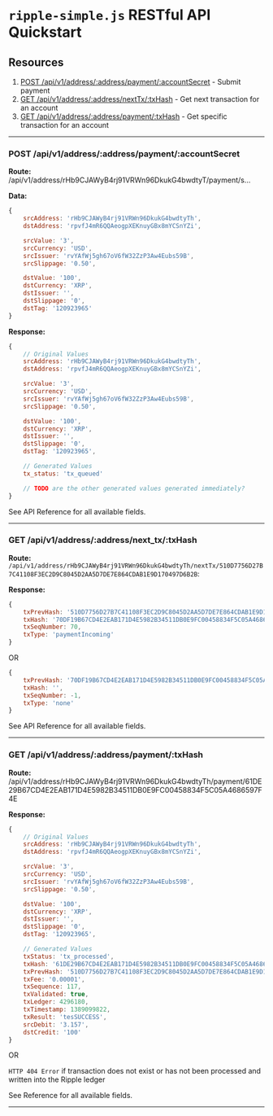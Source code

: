 # `ripple-simple.js` RESTful API Quickstart

## Resources

1. [POST /api/v1/address/:address/payment/:accountSecret](API.md#post-apiv1addressaddresspaymentaccountsecret) - Submit payment
2. [GET /api/v1/address/:address/nextTx/:txHash](API.md#get-apiv1addressaddressnexttxtxhash) - Get next transaction for an account
3. [GET /api/v1/address/:address/payment/:txHash](API.md#get-apiv1addressaddresspaymenttxhash) - Get specific transaction for an account

-----------

### POST /api/v1/address/:address/payment/:accountSecret

__Route:__ /api/v1/address/rHb9CJAWyB4rj91VRWn96DkukG4bwdtyT/payment/s...

__Data:__
```js
{
	srcAddress: 'rHb9CJAWyB4rj91VRWn96DkukG4bwdtyTh',
	dstAddress: 'rpvfJ4mR6QQAeogpXEKnuyGBx8mYCSnYZi',

	srcValue: '3',
	srcCurrency: 'USD',
	srcIssuer: 'rvYAfWj5gh67oV6fW32ZzP3Aw4Eubs59B',
	srcSlippage: '0.50',

	dstValue: '100',
	dstCurrency: 'XRP',
	dstIssuer: '',
	dstSlippage: '0',
	dstTag: '120923965'
}
```

__Response:__

```js
{
	// Original Values
	srcAddress: 'rHb9CJAWyB4rj91VRWn96DkukG4bwdtyTh',
	dstAddress: 'rpvfJ4mR6QQAeogpXEKnuyGBx8mYCSnYZi',

	srcValue: '3',
	srcCurrency: 'USD',
	srcIssuer: 'rvYAfWj5gh67oV6fW32ZzP3Aw4Eubs59B',
	srcSlippage: '0.50',

	dstValue: '100',
	dstCurrency: 'XRP',
	dstIssuer: '',
	dstSlippage: '0',
	dstTag: '120923965',

	// Generated Values
	tx_status: 'tx_queued'

	// TODO are the other generated values generated immediately?
}

```

See API Reference for all available fields.

-----------

### GET /api/v1/address/:address/next_tx/:txHash


__Route:__ `/api/v1/address/rHb9CJAWyB4rj91VRWn96DkukG4bwdtyTh/nextTx/510D7756D27B7C41108F3EC2D9C8045D2AA5D7DE7E864CDAB1E9D170497D6B2B`: 

__Response:__
```js
{
	txPrevHash: '510D7756D27B7C41108F3EC2D9C8045D2AA5D7DE7E864CDAB1E9D170497D6B2B',
	txHash: '70DF19B67CD4E2EAB171D4E5982B34511DB0E9FC00458834F5C05A4686597F4E'
	txSeqNumber: 70,
	txType: 'paymentIncoming'
}
```
OR
```js
{
	txPrevHash: '70DF19B67CD4E2EAB171D4E5982B34511DB0E9FC00458834F5C05A4686597F4E',
	txHash: '',
	txSeqNumber: -1,
	txType: 'none'
}
```

See API Reference for all available fields.

-----------

### GET /api/v1/address/:address/payment/:txHash

__Route:__ /api/v1/address/rHb9CJAWyB4rj91VRWn96DkukG4bwdtyTh/payment/61DE29B67CD4E2EAB171D4E5982B34511DB0E9FC00458834F5C05A4686597F4E

__Response:__

```js
{
	// Original Values
	srcAddress: 'rHb9CJAWyB4rj91VRWn96DkukG4bwdtyTh',
	dstAddress: 'rpvfJ4mR6QQAeogpXEKnuyGBx8mYCSnYZi',

	srcValue: '3',
	srcCurrency: 'USD',
	srcIssuer: 'rvYAfWj5gh67oV6fW32ZzP3Aw4Eubs59B',
	srcSlippage: '0.50',

	dstValue: '100',
	dstCurrency: 'XRP',
	dstIssuer: '',
	dstSlippage: '0',
	dstTag: '120923965',

	// Generated Values
	txStatus: 'tx_processed',
	txHash: '61DE29B67CD4E2EAB171D4E5982B34511DB0E9FC00458834F5C05A4686597F4E',
	txPrevHash: '510D7756D27B7C41108F3EC2D9C8045D2AA5D7DE7E864CDAB1E9D170497D6B2B',
	txFee: '0.00001',
	txSequence: 117,
	txValidated: true,
	txLedger: 4296180,
	txTimestamp: 1389099822,
	txResult: 'tesSUCCESS',
	srcDebit: '3.157',
	dstCredit: '100'
}
```
OR

`HTTP 404 Error` if transaction does not exist or has not been processed and written into the Ripple ledger

See Reference for all available fields.

-----------
